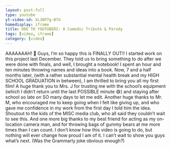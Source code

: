 ```yaml
---
layout: post-full
type: youtube
yt-video-id: XL1NP7g-B7U
homedisplay: iframe
title: ODE TO YOUTUBERS: A Comedic Tribute & Parody
tags: [video, iframe]
category: [video]
---
```

AAAAAAAH! 🤩
Guys, I’m so happy this is FINALLY OUT!! I started work on this project last December. They told us to bring something to do after we were done with finals, and well, I brought a notebook! I spent an hour and ten minutes throwing names and ideas into a book. Now, 7 and a half months later, (with a rather substantial mental health break and my HIGH SCHOOL GRADUATION in between), I am thrilled to bring you all my first film!
A huge thank you to Mrs. J for trusting me with the school’s equipment (which I didn’t return until the last POSSIBLE minute 😅) and staying after school so late on SO many days to let me edit. Another huge thanks to Mr. M, who encouraged me to keep going when I felt like giving up, and who gave me confidence in my work from the first day I told him the idea. Shoutout to the kids of the MISC media club, who all said they couldn’t wait to see this. And one more big thanks to my best friend for acting as my on-location camera man, and for throwing bags of gummy bears at me more times than I can count.
I don’t know how this video is going to do, but nothing will ever change how proud I am of it. I can’t wait to show you guys what’s next. (Was the Grammarly joke obvious enough?)
